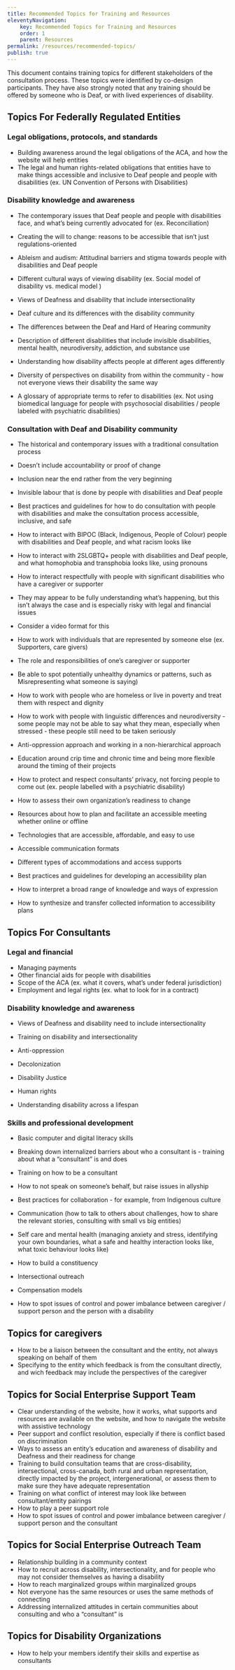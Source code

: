 ```yaml
---
title: Recommended Topics for Training and Resources
eleventyNavigation:
    key: Recommended Topics for Training and Resources
    order: 1
    parent: Resources
permalink: /resources/recommended-topics/
publish: true
---
```

This document contains training topics for different stakeholders of the consultation process. These topics were identified by co-design participants. They have also strongly noted that any training should be offered by someone who is Deaf, or with lived experiences of disability.

## Topics For Federally Regulated Entities

### Legal obligations, protocols, and standards

* Building awareness around the legal obligations of the ACA, and how the website will help entities
* The legal and human rights-related obligations that entities have to make things accessible and inclusive to Deaf people and people with disabilities (ex. UN Convention of Persons with Disabilities)

### Disability knowledge and awareness

* The contemporary issues that Deaf people and people with disabilities face, and what’s being currently advocated for (ex. Reconciliation)
* Creating the will to change: reasons to be accessible that isn’t just regulations-oriented
* Ableism and audism: Attitudinal barriers and stigma towards people with disabilities and Deaf people
* Different cultural ways of viewing disability (ex. Social model of disability vs. medical model )
* Views of Deafness and disability that include intersectionality
* Deaf culture and its differences with the disability community

* The differences between the Deaf and Hard of Hearing community

* Description of different disabilities that include invisible disabilities, mental health, neurodiversity, addiction, and substance use

* Understanding how disability affects people at different ages differently

* Diversity of perspectives on disability from within the community - how not everyone views their disability the same way
* A glossary of appropriate terms to refer to disabilities (ex. Not using biomedical language for people with psychosocial disabilities / people labeled with psychiatric disabilities)

### Consultation with Deaf and Disability community

* The historical and contemporary issues with a traditional consultation process

* Doesn’t include accountability or proof of change
* Inclusion near the end rather from the very beginning
* Invisible labour that is done by people with disabilities and Deaf people

* Best practices and guidelines for how to do consultation with people with disabilities and make the consultation process accessible, inclusive, and safe

* How to interact with BIPOC (Black, Indigenous, People of Colour) people with disabilities and Deaf people, and what racism looks like
* How to interact with 2SLGBTQ+ people with disabilities and Deaf people, and what homophobia and transphobia looks like, using pronouns
* How to interact respectfully with people with significant disabilities who have a caregiver or supporter

* They may appear to be fully understanding what’s happening, but this isn’t always the case and is especially risky with legal and financial issues
* Consider a video format for this

* How to work with individuals that are represented by someone else (ex. Supporters, care givers)

* The role and responsibilities of one’s caregiver or supporter
* Be able to spot potentially unhealthy dynamics or patterns, such as Misrepresenting what someone is saying)

* How to work with people who are homeless or live in poverty and treat them with respect and dignity
* How to work with people with linguistic differences and neurodiversity - some people may not be able to say what they mean, especially when stressed - these people still need to be taken seriously
* Anti-oppression approach and working in a non-hierarchical approach
* Education around crip time and chronic time and being more flexible around the timing of their projects
* How to protect and respect consultants’ privacy, not forcing people to come out (ex. people labelled with a psychiatric disability)

* How to assess their own organization’s readiness to change
* Resources about how to plan and facilitate an accessible meeting whether online or offline

* Technologies that are accessible, affordable, and easy to use
* Accessible communication formats
* Different types of accommodations and access supports

* Best practices and guidelines for developing an accessibility plan

* How to interpret a broad range of knowledge and ways of expression
* How to synthesize and transfer collected information to accessibility plans

## Topics For Consultants

### Legal and financial

* Managing payments
* Other financial aids for people with disabilities
* Scope of the ACA (ex. what it covers, what’s under federal jurisdiction)
* Employment and legal rights (ex. what to look for in a contract)

### Disability knowledge and awareness

* Views of Deafness and disability need to include intersectionality
* Training on disability and intersectionality

* Anti-oppression
* Decolonization
* Disability Justice
* Human rights

* Understanding disability across a lifespan

### Skills and professional development

* Basic computer and digital literacy skills
* Breaking down internalized barriers about who a consultant is - training about what a “consultant” is and does
* Training on how to be a consultant

* How to not speak on someone’s behalf, but raise issues in allyship
* Best practices for collaboration - for example, from Indigenous culture
* Communication (how to talk to others about challenges, how to share the relevant stories, consulting with small vs big entities)
* Self care and mental health (managing anxiety and stress, identifying your own boundaries, what a safe and healthy interaction looks like, what toxic behaviour looks like)

* How to build a constituency

* Intersectional outreach
* Compensation models
* How to spot issues of control and power imbalance between caregiver / support person and the person with a disability

## Topics for caregivers

* How to be a liaison between the consultant and the entity, not always speaking on behalf of them
* Specifying to the entity which feedback is from the consultant directly, and wich feedback may include the perspectives of the caregiver

## Topics for Social Enterprise Support Team

* Clear understanding of the website, how it works, what supports and resources are available on the website, and how to navigate the website with assistive technology
* Peer support and conflict resolution, especially if there is conflict based on discrimination
* Ways to assess an entity’s education and awareness of disability and Deafness and their readiness for change
* Training to build consultation teams that are cross-disability, intersectional, cross-canada, both rural and urban representation, directly impacted by the project, intergenerational, or assess them to make sure they have adequate representation
* Training on what conflict of interest may look like between consultant/entity pairings
* How to play a peer support role
* How to spot issues of control and power imbalance between caregiver / support person and the consultant

## Topics for Social Enterprise Outreach Team

* Relationship building in a community context
* How to recruit across disability, intersectionality, and for people who may not consider themselves as having a disability
* How to reach marginalized groups within marginalized groups
* Not everyone has the same resources or uses the same methods of connecting
* Addressing internalized attitudes in certain communities about consulting and who a “consultant” is

## Topics for Disability Organizations

* How to help your members identify their skills and expertise as consultants
